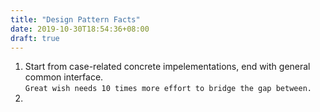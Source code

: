 ```yaml
---
title: "Design Pattern Facts"
date: 2019-10-30T18:54:36+08:00
draft: true
---
```


1. Start from case-related concrete impelementations, end with general common interface.  
   ```Great wish needs 10 times more effort to bridge the gap between.```
2. 
